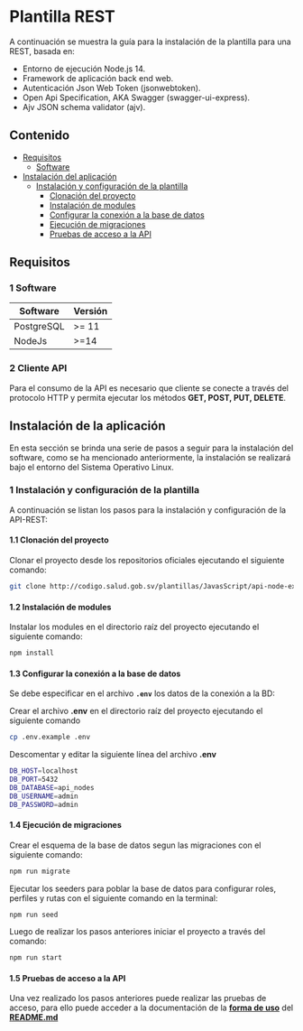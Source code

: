 # Plantilla REST

A continuación se muestra la guía para la instalación de la plantilla para una REST, basada en:

- Entorno de ejecución Node.js 14.
- Framework de aplicación back end web.
- Autenticación Json Web Token (jsonwebtoken).
- Open Api Specification, AKA Swagger (swagger-ui-express).
- Ajv JSON schema validator (ajv).

## Contenido

- [Requisitos](#requisitos)
  - [Software](#1-software)
- [Instalación del aplicación](#instalación-de-la-aplicación)
  - [Instalación y configuración de la plantilla](#1-instalación-y-configuración-de-la-plantilla)
    - [Clonación del proyecto](#11-clonación-del-proyecto)
    - [Instalación de modules](#12-instalación-de-modules)
    - [Configurar la conexión a la base de datos](#13-configurar-las-conexiones-a-la-base-de-datos)
    - [Ejecución de migraciones](#14-ejecución-de-migraciones)
    - [Pruebas de acceso a la API](#15-pruebas-de-acceso-a-la-api)

## Requisitos

### 1 Software

| Software          | Versión |
| ----------------- | ------- |
| PostgreSQL        | \>= 11  |
| NodeJs            | \>=14   |


### 2 Cliente API

Para el consumo de la API es necesario que cliente se conecte a través del protocolo HTTP y permita ejecutar los métodos **GET, POST, PUT, DELETE**.

## Instalación de la aplicación

En esta sección se brinda una serie de pasos a seguir para la instalación del software, como se ha mencionado anteriormente, la instalación se realizará bajo el entorno del Sistema Operativo Linux.

### 1 Instalación y configuración de la plantilla

A continuación se listan los pasos para la instalación y configuración de la API-REST:

#### 1.1 Clonación del proyecto

Clonar el proyecto desde los repositorios oficiales ejecutando el siguiente comando:

```bash
git clone http://codigo.salud.gob.sv/plantillas/JavasScript/api-node-express.git
```

#### 1.2 Instalación de modules

Instalar los modules en el directorio raíz del proyecto ejecutando el siguiente comando:

```bash
npm install
```

#### 1.3 Configurar la conexión a la base de datos

Se debe especificar en el archivo **`.env`** los datos de la conexión a la BD:

Crear el archivo **.env** en el directorio raíz del proyecto ejecutando el siguiente comando

```bash
cp .env.example .env
```

Descomentar y editar la siguiente línea del archivo **.env**

```bash
DB_HOST=localhost
DB_PORT=5432
DB_DATABASE=api_nodes
DB_USERNAME=admin
DB_PASSWORD=admin
```

#### 1.4 Ejecución de migraciones
Crear el esquema de la base de datos segun las migraciones con el siguiente comando:
```bash
npm run migrate
```

Ejecutar los seeders para poblar la base de datos para configurar roles, perfiles y rutas con el siguiente comando en la terminal:
```bash
npm run seed
```
Luego de realizar los pasos anteriores iniciar el proyecto a través del comando:
```bash
npm run start
```

#### 1.5 Pruebas de acceso a la API

Una vez realizado los pasos anteriores puede realizar las pruebas de acceso, para ello puede acceder a la documentación de la **[forma de uso](README.md#forma-de-uso)** del **[README.md](README.md)**
